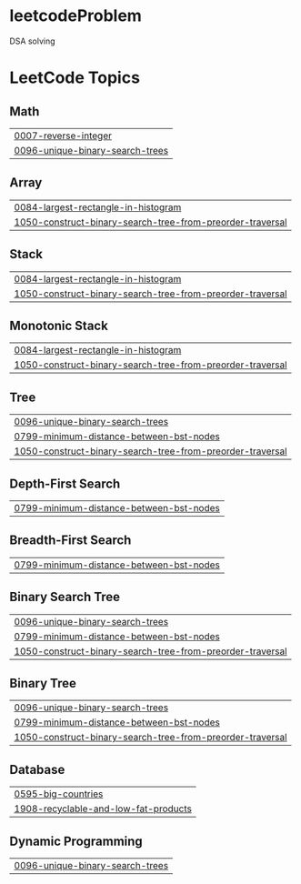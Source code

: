 # leetcodeProblem
DSA solving

<!---LeetCode Topics Start-->
# LeetCode Topics
## Math
|  |
| ------- |
| [0007-reverse-integer](https://github.com/student-Siddhi/leetcodeProblem/tree/master/0007-reverse-integer) |
| [0096-unique-binary-search-trees](https://github.com/student-Siddhi/leetcodeProblem/tree/master/0096-unique-binary-search-trees) |
## Array
|  |
| ------- |
| [0084-largest-rectangle-in-histogram](https://github.com/student-Siddhi/leetcodeProblem/tree/master/0084-largest-rectangle-in-histogram) |
| [1050-construct-binary-search-tree-from-preorder-traversal](https://github.com/student-Siddhi/leetcodeProblem/tree/master/1050-construct-binary-search-tree-from-preorder-traversal) |
## Stack
|  |
| ------- |
| [0084-largest-rectangle-in-histogram](https://github.com/student-Siddhi/leetcodeProblem/tree/master/0084-largest-rectangle-in-histogram) |
| [1050-construct-binary-search-tree-from-preorder-traversal](https://github.com/student-Siddhi/leetcodeProblem/tree/master/1050-construct-binary-search-tree-from-preorder-traversal) |
## Monotonic Stack
|  |
| ------- |
| [0084-largest-rectangle-in-histogram](https://github.com/student-Siddhi/leetcodeProblem/tree/master/0084-largest-rectangle-in-histogram) |
| [1050-construct-binary-search-tree-from-preorder-traversal](https://github.com/student-Siddhi/leetcodeProblem/tree/master/1050-construct-binary-search-tree-from-preorder-traversal) |
## Tree
|  |
| ------- |
| [0096-unique-binary-search-trees](https://github.com/student-Siddhi/leetcodeProblem/tree/master/0096-unique-binary-search-trees) |
| [0799-minimum-distance-between-bst-nodes](https://github.com/student-Siddhi/leetcodeProblem/tree/master/0799-minimum-distance-between-bst-nodes) |
| [1050-construct-binary-search-tree-from-preorder-traversal](https://github.com/student-Siddhi/leetcodeProblem/tree/master/1050-construct-binary-search-tree-from-preorder-traversal) |
## Depth-First Search
|  |
| ------- |
| [0799-minimum-distance-between-bst-nodes](https://github.com/student-Siddhi/leetcodeProblem/tree/master/0799-minimum-distance-between-bst-nodes) |
## Breadth-First Search
|  |
| ------- |
| [0799-minimum-distance-between-bst-nodes](https://github.com/student-Siddhi/leetcodeProblem/tree/master/0799-minimum-distance-between-bst-nodes) |
## Binary Search Tree
|  |
| ------- |
| [0096-unique-binary-search-trees](https://github.com/student-Siddhi/leetcodeProblem/tree/master/0096-unique-binary-search-trees) |
| [0799-minimum-distance-between-bst-nodes](https://github.com/student-Siddhi/leetcodeProblem/tree/master/0799-minimum-distance-between-bst-nodes) |
| [1050-construct-binary-search-tree-from-preorder-traversal](https://github.com/student-Siddhi/leetcodeProblem/tree/master/1050-construct-binary-search-tree-from-preorder-traversal) |
## Binary Tree
|  |
| ------- |
| [0096-unique-binary-search-trees](https://github.com/student-Siddhi/leetcodeProblem/tree/master/0096-unique-binary-search-trees) |
| [0799-minimum-distance-between-bst-nodes](https://github.com/student-Siddhi/leetcodeProblem/tree/master/0799-minimum-distance-between-bst-nodes) |
| [1050-construct-binary-search-tree-from-preorder-traversal](https://github.com/student-Siddhi/leetcodeProblem/tree/master/1050-construct-binary-search-tree-from-preorder-traversal) |
## Database
|  |
| ------- |
| [0595-big-countries](https://github.com/student-Siddhi/leetcodeProblem/tree/master/0595-big-countries) |
| [1908-recyclable-and-low-fat-products](https://github.com/student-Siddhi/leetcodeProblem/tree/master/1908-recyclable-and-low-fat-products) |
## Dynamic Programming
|  |
| ------- |
| [0096-unique-binary-search-trees](https://github.com/student-Siddhi/leetcodeProblem/tree/master/0096-unique-binary-search-trees) |
<!---LeetCode Topics End-->